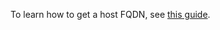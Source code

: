 To learn how to get a host FQDN, see [this guide](../../../managed-redis/operations/connect/index.md#fqdn).
